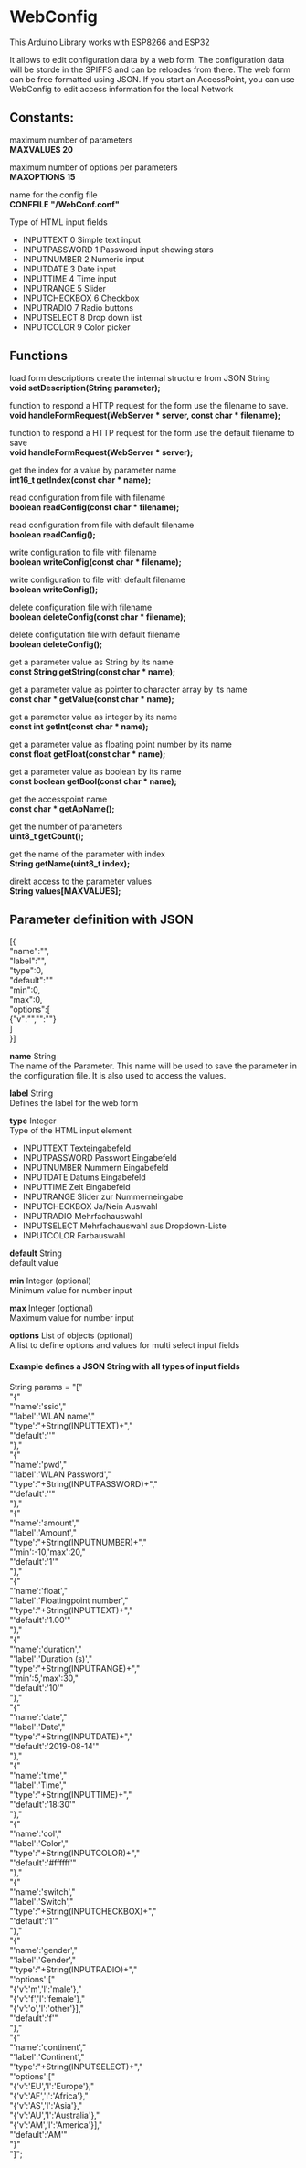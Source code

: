 # WebConfig

This Arduino Library works with ESP8266 and ESP32

It allows to edit configuration data by a web form. The configuration data will be storde in the SPIFFS and can be reloades from there.
The web form can be free formatted using JSON.
If you start an AccessPoint, you can use WebConfig to edit access information for the local Network

## Constants:

maximum number of parameters  
**MAXVALUES 20**  

maximum number of options per parameters  
**MAXOPTIONS 15**  

name for the config file  
**CONFFILE "/WebConf.conf"**  

Type of HTML input fields
- INPUTTEXT 0       Simple text input
- INPUTPASSWORD 1   Password input showing stars
- INPUTNUMBER 2     Numeric input
- INPUTDATE 3       Date input
- INPUTTIME 4       Time input
- INPUTRANGE 5      Slider
- INPUTCHECKBOX 6   Checkbox
- INPUTRADIO 7      Radio buttons
- INPUTSELECT 8     Drop down list
- INPUTCOLOR 9      Color picker

## Functions
load form descriptions create the internal structure from JSON String  
**void setDescription(String parameter);**

function to respond a HTTP request for the form use the filename
to save.  
**void handleFormRequest(WebServer * server, const char * filename);**

function to respond a HTTP request for the form use the default filename
to save  
**void handleFormRequest(WebServer * server);**

get the index for a value by parameter name  
**int16_t getIndex(const char * name);**

read configuration from file with filename  
**boolean readConfig(const char *  filename);**

read configuration from file with default filename  
**boolean readConfig();**

write configuration to file with filename  
**boolean writeConfig(const char *  filename);**

write configuration to file with default filename  
**boolean writeConfig();**

delete configuration  file with filename  
**boolean deleteConfig(const char *  filename);**

delete configutation file with default filename  
**boolean deleteConfig();**

get a parameter value as String by its name  
**const String getString(const char * name);**

get a parameter value as pointer to character array by its name  
**const char * getValue(const char * name);**

get a parameter value as integer by its name  
**const int getInt(const char * name);**

get a parameter value as floating point number by its name  
**const float getFloat(const char * name);**

get a parameter value as boolean by its name  
**const boolean getBool(const char * name);**

get the accesspoint name  
**const char * getApName();**

get the number of parameters  
**uint8_t getCount();**

get the name of the parameter with index  
**String getName(uint8_t index);**

direkt access to the parameter values  
**String values\[MAXVALUES\];**

## Parameter definition with JSON

\[{  
"name":"",  
"label":"",  
"type":0,  
"default":""  
"min":0,  
"max":0,  
"options":\[  
  {"v":"","":""}  
\]    
}\]  

**name** String  
 The name of the Parameter. This name will be used to save the parameter in the configuration file. It is also used to access the values.  
 
**label** String  
Defines the label for the web form

**type** Integer  
Type of the HTML input element
-	INPUTTEXT Texteingabefeld
-	INPUTPASSWORD Passwort Eingabefeld
-	INPUTNUMBER Nummern Eingabefeld
-	INPUTDATE Datums Eingabefeld
-	INPUTTIME Zeit Eingabefeld
-	INPUTRANGE Slider zur Nummerneingabe
-	INPUTCHECKBOX Ja/Nein Auswahl
-	INPUTRADIO Mehrfachauswahl
-	INPUTSELECT Mehrfachauswahl aus Dropdown-Liste
-	INPUTCOLOR Farbauswahl

**default**	String  
default value  

**min** Integer	(optional)  
Minimum value for number input  

**max**	    Integer	(optional)  
Maximum value for number input  

**options**	List of objects (optional)	 
A list to define options and values for multi select input fields  


#### Example defines a JSON String with all types of input fields  

String params = "\["  
  "{"  
  "'name':'ssid',"  
  "'label':'WLAN name',"  
  "'type':"+String(INPUTTEXT)+","  
  "'default':''"  
  "},"  
  "{"  
  "'name':'pwd',"  
  "'label':'WLAN Password',"  
  "'type':"+String(INPUTPASSWORD)+","  
  "'default':''"  
  "},"  
  "{"  
  "'name':'amount',"  
  "'label':'Amount',"  
  "'type':"+String(INPUTNUMBER)+","  
  "'min':-10,'max':20,"  
  "'default':'1'"  
  "},"  
  "{"  
  "'name':'float',"  
  "'label':'Floatingpoint number',"  
  "'type':"+String(INPUTTEXT)+","  
  "'default':'1.00'"  
  "},"  
  "{"  
  "'name':'duration',"  
  "'label':'Duration (s)',"  
  "'type':"+String(INPUTRANGE)+","  
  "'min':5,'max':30,"  
  "'default':'10'"  
  "},"  
  "{"  
  "'name':'date',"  
  "'label':'Date',"  
  "'type':"+String(INPUTDATE)+","  
  "'default':'2019-08-14'"  
  "},"  
  "{"  
  "'name':'time',"  
  "'label':'Time',"  
  "'type':"+String(INPUTTIME)+","  
  "'default':'18:30'"  
  "},"  
  "{"  
  "'name':'col',"  
  "'label':'Color',"  
  "'type':"+String(INPUTCOLOR)+","  
  "'default':'#ffffff'"  
  "},"  
  "{"  
  "'name':'switch',"  
  "'label':'Switch',"  
  "'type':"+String(INPUTCHECKBOX)+","  
  "'default':'1'"  
  "},"  
  "{"  
  "'name':'gender',"  
  "'label':'Gender',"  
  "'type':"+String(INPUTRADIO)+","  
  "'options':\["  
  "{'v':'m','l':'male'},"  
  "{'v':'f','l':'female'},"  
  "{'v':'o','l':'other'}\],"  
  "'default':'f'"  
  "},"  
  "{"  
  "'name':'continent',"  
  "'label':'Continent',"  
  "'type':"+String(INPUTSELECT)+","  
  "'options':\["  
  "{'v':'EU','l':'Europe'},"  
  "{'v':'AF','l':'Africa'},"  
  "{'v':'AS','l':'Asia'},"  
  "{'v':'AU','l':'Australia'},"  
  "{'v':'AM','l':'America'}\],"  
  "'default':'AM'"  
  "}"  
  "\]";  
  
